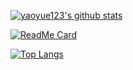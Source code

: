 [![yaoyue123's github stats](https://github-readme-stats.vercel.app/api?username=yaoyue123&show_icons=true)](https://github.com/yaoyue123/yaoyue123)

[![ReadMe Card](https://github-readme-stats.vercel.app/api/pin/?username=yaoyue123&repo=whuapi)](https://github.com/yaoyue123/whuapi)

[![Top Langs](https://github-readme-stats.vercel.app/api/top-langs/?username=yaoyue123&hide=VHDL,Verilog)](https://github.com/yaoyue123/whuapi)
<!--
**yaoyue123/yaoyue123** is a ✨ _special_ ✨ repository because its `README.md` (this file) appears on your GitHub profile.
### Hi there 👋
Here are some ideas to get you started:

- 🔭 I’m currently working on ...
- 🌱 I’m currently learning ...
- 👯 I’m looking to collaborate on ...
- 🤔 I’m looking for help with ...
- 💬 Ask me about ...
- 📫 How to reach me: ...
- 😄 Pronouns: ...
- ⚡ Fun fact: ...
-->
